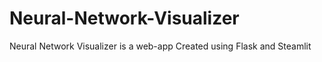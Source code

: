 # Neural-Network-Visualizer
Neural Network Visualizer is a web-app Created using Flask and Steamlit
